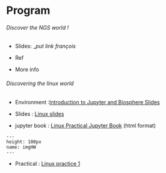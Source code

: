 # Program

###### Discover the NGS world !  

* Slides: __put link françois_

* Ref

* More info


###### Discovering the linux world

* Environment :<a href="https://tranchant.github.io/TransmittingScience/day1/biosphereIntro.slides.html" target="_blank">Introduction to Jupyter and Biosphere Slides</a> 

* Slides : <a href="https://tranchant.github.io/TransmittingScience/day1/linuxLesson.slides.html" target="_blank">Linux slides</a>

* jupyter book : <a href="https://tranchant.github.io/TransmittingScience/day1/linuxLessonPractical.html" target="_blank">Linux Practical Jupyter Book</a> (html format) 


```{figure} https://www.potentialplusuk.org/wp-content/uploads/2020/07/Homework.jpeg
---
height: 100px
name: imgHW
---
```

* Practical : [Linux practice 1](https://tranchant.github.io/TransmittingScience/day1/linuxHomework)
